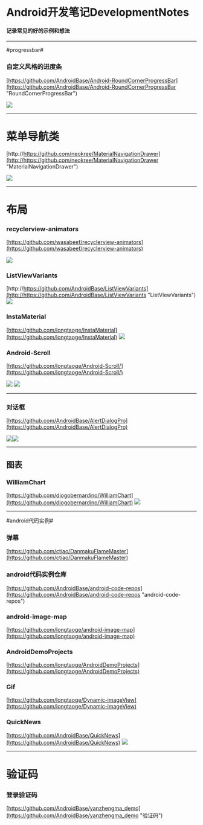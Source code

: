 # Android开发笔记DevelopmentNotes
#### 记录常见的好的示例和想法 ####




----------


#progressbar#



### 自定义风格的进度条 ###
[https://github.com/AndroidBase/Android-RoundCornerProgressBar](https://github.com/AndroidBase/Android-RoundCornerProgressBar "RoundCornerProgressBar")

![](https://raw.githubusercontent.com/akexorcist/Android-RoundCornerProgressBar/master/image/header.jpg)



----------

# 菜单导航类 #
[http://https://github.com/neokree/MaterialNavigationDrawer](http://https://github.com/neokree/MaterialNavigationDrawer "MaterialNavigationDrawer")

![](http://https://camo.githubusercontent.com/7043b4240e1be50bb68b3f101c1f9815c9be0f11/68747470733a2f2f7261772e6769746875622e636f6d2f6e656f6b7265652f4d6174657269616c4e617669676174696f6e4472617765722f6d61737465722f73637265656e312e6a7067)


----------

# 布局 #

### recyclerview-animators ###

[https://github.com/wasabeef/recyclerview-animators](https://github.com/wasabeef/recyclerview-animators)

![](http://https://github.com/wasabeef/recyclerview-animators/blob/master/art/demo.gif)

### ListViewVariants ###

[http://https://github.com/AndroidBase/ListViewVariants](http://https://github.com/AndroidBase/ListViewVariants "ListViewVariants")
![](https://raw.githubusercontent.com/AndroidDeveloperLB/ListViewVariants/master/demo.gif)

### InstaMaterial ###

[https://github.com/longtaoge/InstaMaterial](https://github.com/longtaoge/InstaMaterial)
![](https://camo.githubusercontent.com/9a5070cf2da532316c97a5dc7620b3bbba8f1106/687474703a2f2f696d672e796f75747562652e636f6d2f76692f6659687063314c646448452f302e6a7067)




### Android-Scroll  ###


[https://github.com/longtaoge/Android-Scroll/](https://github.com/longtaoge/Android-Scroll/)

![](http://https://github.com/longtaoge/Android-Scroll/raw/master/%E7%99%BB%E5%BD%95%E7%9A%84%E5%BC%B9%E5%87%BA%E6%A1%86.gif)
![](https://github.com/longtaoge/Android-Scroll/raw/master/%E7%AA%97%E5%B8%98%E6%95%88%E6%9E%9C.gif)




----------

### 对话框 ###


[https://github.com/AndroidBase/AlertDialogPro](https://github.com/AndroidBase/AlertDialogPro)

![](https://github.com/fengdai/AlertDialogPro/raw/master/image/holo_light_dialog_only.png)![](https://github.com/fengdai/AlertDialogPro/raw/master/image/flavored_material_light.png)






----------

## 图表 ##
### WilliamChart ###

[https://github.com/diogobernardino/WilliamChart](https://github.com/diogobernardino/WilliamChart)
![](https://github.com/diogobernardino/WilliamChart/raw/master/art/demo2.gif)


----------

#android代码实例#

### 弹幕 ###

[https://github.com/ctiao/DanmakuFlameMaster](https://github.com/ctiao/DanmakuFlameMaster)




### android代码实例仓库 ###

[https://github.com/AndroidBase/android-code-repos](https://github.com/AndroidBase/android-code-repos "android-code-repos")

### android-image-map ###
[https://github.com/longtaoge/android-image-map](https://github.com/longtaoge/android-image-map)


### AndroidDemoProjects ###

[https://github.com/longtaoge/AndroidDemoProjects](https://github.com/longtaoge/AndroidDemoProjects)

### Gif ###
[https://github.com/longtaoge/Dynamic-imageView](https://github.com/longtaoge/Dynamic-imageView)

### QuickNews ###
[https://github.com/AndroidBase/QuickNews](https://github.com/AndroidBase/QuickNews)
![](https://raw.githubusercontent.com/tigerguixh/QuickNews/master/jietu.gif)

----------

# 验证码 #
### 登录验证码 ###
[https://github.com/AndroidBase/yanzhengma_demo](https://github.com/AndroidBase/yanzhengma_demo "验证码")
